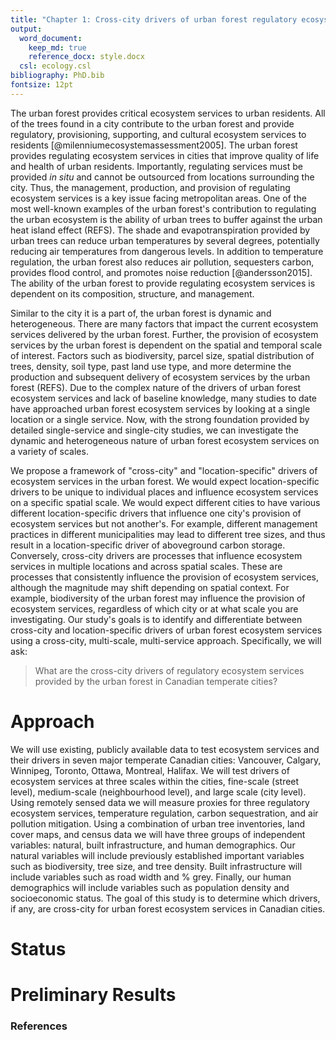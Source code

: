 ```yaml
---
title: "Chapter 1: Cross-city drivers of urban forest regulatory ecosystem services"
output: 
  word_document:
    keep_md: true 
    reference_docx: style.docx
  csl: ecology.csl
bibliography: PhD.bib
fontsize: 12pt
---
```


The urban forest provides critical ecosystem services to urban residents. All of the trees found in a city contribute to the urban forest and provide regulatory, provisioning, supporting, and cultural ecosystem services to residents [@milenniumecosystemassessment2005]. The urban forest provides regulating ecosystem services in cities that improve quality of life and health of urban residents. Importantly, regulating services must be provided *in situ* and cannot be outsourced from locations surrounding the city. Thus, the management, production, and provision of regulating ecosystem services is a key issue facing metropolitan areas. One of the most well-known examples of the urban forest's contribution to regulating the urban ecosystem is the ability of urban trees to buffer against the urban heat island effect (REFS). The shade and evapotranspiration provided by urban trees can reduce urban temperatures by several degrees, potentially reducing air temperatures from dangerous levels. In addition to temperature regulation, the urban forest also reduces air pollution, sequesters carbon, provides flood control, and promotes noise reduction [@andersson2015]. The ability of the urban forest to provide regulating ecosystem services is dependent on its composition, structure, and management.  

Similar to the city it is a part of, the urban forest is dynamic and heterogeneous. There are many factors that impact the current ecosystem services delivered by the urban forest. Further, the provision of ecosystem services by the urban forest is dependent on the spatial and temporal scale of interest. Factors such as biodiversity, parcel size, spatial distribution of trees, density, soil type, past land use type, and more determine the production and subsequent delivery of ecosystem services by the urban forest (REFS). Due to the complex nature of the drivers of urban forest ecosystem services and lack of baseline knowledge, many studies to date have approached urban forest ecosystem services by looking at a single location or a single service. Now, with the strong foundation provided by detailed single-service and single-city studies, we can investigate the dynamic and heterogeneous nature of urban forest ecosystem services on a variety of scales.  

We propose a framework of "cross-city" and "location-specific" drivers of ecosystem services in the urban forest. We would expect location-specific drivers to be unique to individual places and influence ecosystem services on a specific spatial scale. We would expect different cities to have various different location-specific drivers that influence one city's provision of ecosystem services but not another's. For example, different management practices in different municipalities may lead to different tree sizes, and thus result in a location-specific driver of aboveground carbon storage. Conversely, cross-city drivers are processes that influence ecosystem services in multiple locations and across spatial scales. These are processes that consistently influence the provision of ecosystem services, although the magnitude may shift depending on spatial context. For example, biodiversity of the urban forest may influence the provision of ecosystem services, regardless of which city or at what scale you are investigating. Our study's goals is to identify and differentiate between cross-city and location-specific drivers of urban forest ecosystem services using a cross-city, multi-scale, multi-service approach. Specifically, we will ask:

> What are the cross-city drivers of regulatory ecosystem services provided by the urban forest in Canadian temperate cities?

# Approach  
We will use existing, publicly available data to test ecosystem services and their drivers in seven major temperate Canadian cities: Vancouver, Calgary, Winnipeg, Toronto, Ottawa, Montreal, Halifax. We will test drivers of ecosystem services at three scales within the cities, fine-scale (street level), medium-scale (neighbourhood level), and large scale (city level). Using remotely sensed data we will measure proxies for three regulatory ecosystem services, temperature regulation, carbon sequestration, and air pollution mitigation. Using a combination of urban tree inventories, land cover maps, and census data we will have three groups of independent variables: natural, built infrastructure, and human demographics. Our natural variables will include previously established important variables such as biodiversity, tree size, and tree density. Built infrastructure will include variables such as road width and % grey. Finally, our human demographics will include variables such as population density and socioeconomic status. The goal of this study is to determine which drivers, if any, are cross-city for urban forest ecosystem services in Canadian cities.

# Status  

# Preliminary Results

### References
